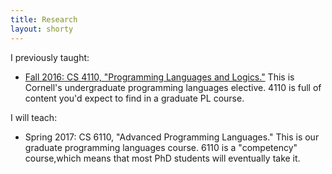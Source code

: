 ```yaml
---
title: Research
layout: shorty
---
```

I previously taught:

* [Fall 2016: CS 4110, "Programming Languages and Logics."](https://www.cs.cornell.edu/Courses/cs4110/2016fa/)
  This is Cornell's undergraduate programming languages elective. 4110 is full of content you'd expect to find in a graduate PL course.

I will teach:

* Spring 2017: CS 6110, "Advanced Programming Languages."
  This is our graduate programming languages course. 6110 is a "competency" course,which means that most PhD students will eventually take it.
